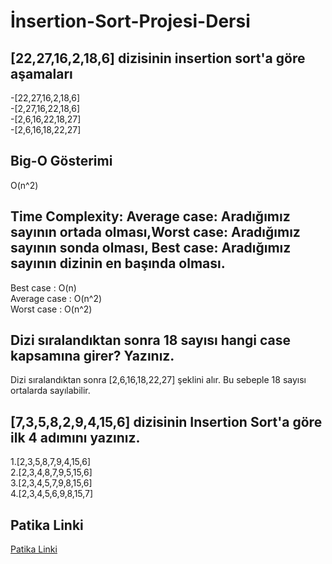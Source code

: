 # İnsertion-Sort-Projesi-Dersi
## [22,27,16,2,18,6] dizisinin insertion sort'a göre aşamaları
-[22,27,16,2,18,6]<br>
-[2,27,16,22,18,6]<br>
-[2,6,16,22,18,27]<br>
-[2,6,16,18,22,27]
## Big-O Gösterimi
O(n^2)
## Time Complexity: Average case: Aradığımız sayının ortada olması,Worst case: Aradığımız sayının sonda olması, Best case: Aradığımız sayının dizinin en başında olması.
Best case : O(n)<br>
Average case : O(n^2)<br>
Worst case : O(n^2)
## Dizi sıralandıktan sonra 18 sayısı hangi case kapsamına girer? Yazınız.
Dizi sıralandıktan sonra [2,6,16,18,22,27] şeklini alır. Bu sebeple 18 sayısı ortalarda sayılabilir.
## [7,3,5,8,2,9,4,15,6] dizisinin Insertion Sort'a göre ilk 4 adımını yazınız.
1.[2,3,5,8,7,9,4,15,6]<br>
2.[2,3,4,8,7,9,5,15,6]<br>
3.[2,3,4,5,7,9,8,15,6]<br>
4.[2,3,4,5,6,9,8,15,7]<br>
## Patika Linki
[Patika Linki](https://app.patika.dev/courses/veri-yapilari-ve-algoritmalar/insertion-sort-proje)
